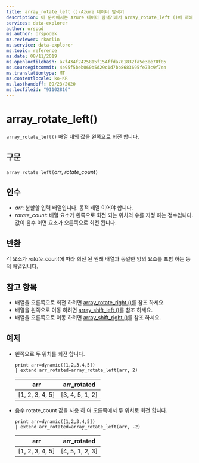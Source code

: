```yaml
---
title: array_rotate_left ()-Azure 데이터 탐색기
description: 이 문서에서는 Azure 데이터 탐색기에서 array_rotate_left ()에 대해 설명 합니다.
services: data-explorer
author: orspod
ms.author: orspodek
ms.reviewer: rkarlin
ms.service: data-explorer
ms.topic: reference
ms.date: 08/11/2019
ms.openlocfilehash: a7f434f2425815f154ffda701832fa5e3ee70f05
ms.sourcegitcommit: 4e95f5beb060b5d29c1d7bb8683695fe73c9f7ea
ms.translationtype: MT
ms.contentlocale: ko-KR
ms.lasthandoff: 09/23/2020
ms.locfileid: "91102816"
---
```

# <a name="array_rotate_left"></a>array_rotate_left()

`array_rotate_left()` 배열 내의 값을 왼쪽으로 회전 합니다.

## <a name="syntax"></a>구문

`array_rotate_left(`*arr*, *rotate_count*`)`

## <a name="arguments"></a>인수

* *arr*: 분할할 입력 배열입니다. 동적 배열 이어야 합니다.
* *rotate_count*: 배열 요소가 왼쪽으로 회전 되는 위치의 수를 지정 하는 정수입니다. 값이 음수 이면 요소가 오른쪽으로 회전 됩니다.

## <a name="returns"></a>반환

각 요소가 *rotate_count*에 따라 회전 된 원래 배열과 동일한 양의 요소를 포함 하는 동적 배열입니다.

## <a name="see-also"></a>참고 항목

* 배열을 오른쪽으로 회전 하려면 [array_rotate_right ()](array_rotate_rightfunction.md)를 참조 하세요.
* 배열을 왼쪽으로 이동 하려면 [array_shift_left ()](array_shift_leftfunction.md)를 참조 하세요.
* 배열을 오른쪽으로 이동 하려면 [array_shift_right ()](array_shift_rightfunction.md)를 참조 하세요.

## <a name="examples"></a>예제

* 왼쪽으로 두 위치를 회전 합니다.

    <!-- csl: https://help.kusto.windows.net:443/Samples -->
    ```kusto
    print arr=dynamic([1,2,3,4,5]) 
    | extend arr_rotated=array_rotate_left(arr, 2)
    ```
    
    |arr|arr_rotated|
    |---|---|
    |[1, 2, 3, 4, 5]|[3, 4, 5, 1, 2]|

* 음수 rotate_count 값을 사용 하 여 오른쪽에서 두 위치로 회전 합니다.

    <!-- csl: https://help.kusto.windows.net:443/Samples -->
    ```kusto
    print arr=dynamic([1,2,3,4,5]) 
    | extend arr_rotated=array_rotate_left(arr, -2)
    ```
    
    |arr|arr_rotated|
    |---|---|
    |[1, 2, 3, 4, 5]|[4, 5, 1, 2, 3]|